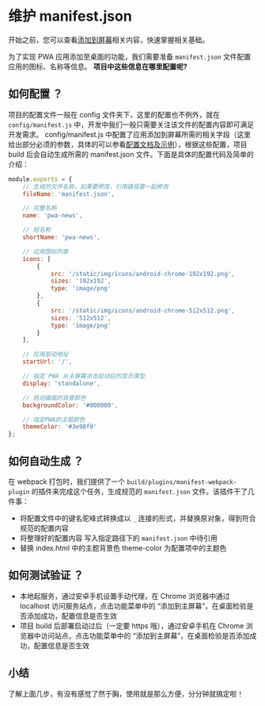 # 维护 manifest.json

开始之前，您可以查看[添加到屏幕](https://pwa.baidu.com/doc/engage-retain-users/add-to-home-screen/01-introduction)相关内容，快速掌握相关基础。

为了实现 PWA 应用添加至桌面的功能，我们需要准备 `manifest.json` 文件配置应用的图标、名称等信息。 **项目中这些信息在哪里配置呢?**


## 如何配置 ？

项目的配置文件一般在 config 文件夹下，这里的配置也不例外，就在 `config/manifest.js` 中，开发中我们一般只需要关注该文件的配置内容即可满足开发需求。 config/manifest.js 中配置了应用添加到屏幕所需的相关字段（这里给出部分必须的参数，具体的可以参看[配置文档及示例](https://pwa.baidu.com/doc/engage-retain-users/add-to-home-screen/01-introduction)），根据这些配置，项目 build 后会自动生成所需的 manifest.json 文件。下面是具体的配置代码及简单的介绍：

``` js
module.exports = {
    // 生成的文件名称，如果要修改，引用路径要一起修改
    fileName: 'manifest.json',

    // 完整名称
    name: 'pwa-news',

    // 短名称
    shortName: 'pwa-news',

    // 应用图标列表
    icons: [
        {
            src: '/static/img/icons/android-chrome-192x192.png',
            sizes: '192x192',
            type: 'image/png'
        },
        {
            src: '/static/img/icons/android-chrome-512x512.png',
            sizes: '512x512',
            type: 'image/png'
        }
    ],

    // 应用启动地址
    startUrl: '/',

    // 指定 PWA 从主屏幕点击启动后的显示类型
    display: 'standalone',

    // 启动画面的背景颜色
    backgroundColor: '#000000',

    // 指定PWA的主题颜色
    themeColor: '#3e98f0'
};
```

## 如何自动生成 ？

在 webpack 打包时，我们提供了一个 `build/plugins/manifest-webpack-plugin` 的插件来完成这个任务，生成规范的 `manifest.json` 文件。该插件干了几件事：
* 将配置文件中的键名驼峰式转换成以 `_` 连接的形式，并替换原对象，得到符合规范的配置内容
* 将整理好的配置内容 写入指定路径下的 `manifest.json` 中待引用
* 替换 index.html 中的主题背景色 theme-color 为配置项中的主题色



## 如何测试验证 ？

* 本地起服务，通过安卓手机设置手动代理，在 Chrome 浏览器中通过 localhost 访问服务站点，点击功能菜单中的 “添加到主屏幕”，在桌面检验是否添加成功，配置信息是否生效
* 项目 build 后部署启动过后（一定要 https 哦），通过安卓手机在 Chrome 浏览器中访问站点，点击功能菜单中的 “添加到主屏幕”，在桌面检验是否添加成功，配置信息是否生效


## 小结

了解上面几步，有没有感觉了然于胸，使用就是那么方便，分分钟就搞定啦！
